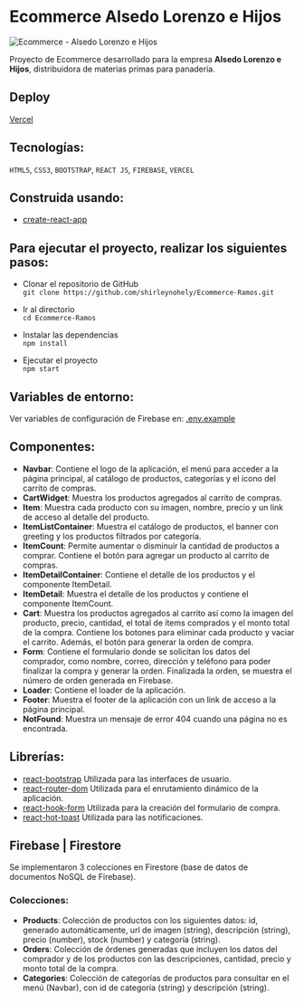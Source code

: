 # Ecommerce Alsedo Lorenzo e Hijos

![Ecommerce - Alsedo Lorenzo e Hijos](https://user-images.githubusercontent.com/62706631/177229400-0785ba0a-1b92-4559-90ce-10d9888ba56b.gif)

Proyecto de Ecommerce desarrollado para la empresa <b>Alsedo Lorenzo e Hijos</b>, distribuidora de materias primas para panadería.

## Deploy

[Vercel](https://ecommerce-ramos.vercel.app/)

## Tecnologías:
`HTML5`, `CSS3`, `BOOTSTRAP`, `REACT JS`, `FIREBASE`, `VERCEL`

## Construida usando:

- [create-react-app](https://create-react-app.dev/)

## Para ejecutar el proyecto, realizar los siguientes pasos:

- Clonar el repositorio de GitHub </br>
  ```git clone https://github.com/shirleynohely/Ecommerce-Ramos.git```
  
- Ir al directorio </br>
  ```cd Ecommerce-Ramos```
 
- Instalar las dependencias</br>
  ```npm install```

- Ejecutar el proyecto</br>
  ```npm start```

## Variables de entorno:

Ver variables de configuración de Firebase en: [.env.example](https://github.com/shirleynohely/Ecommerce-Ramos/blob/main/.env.example)



## Componentes: </br>

- **Navbar**: Contiene el logo de la aplicación, el menú para acceder a la página principal, al catálogo de productos, categorías y el ícono del carrito de compras.
- **CartWidget**: Muestra los productos agregados al carrito de compras.
- **Item**: Muestra cada producto con su imagen, nombre, precio y un link de acceso al detalle del producto.
- **ItemListContainer**: Muestra el catálogo de productos, el banner con greeting y los productos filtrados por categoría.
- **ItemCount**: Permite aumentar o disminuir la cantidad de productos a comprar. Contiene el botón para agregar un producto al carrito de compras.
- **ItemDetailContainer**: Contiene el detalle de los productos y el componente ItemDetail.
- **ItemDetail**: Muestra el detalle de los productos y contiene el componente ItemCount.
- **Cart**: Muestra los productos agregados al carrito así como la imagen del producto, precio, cantidad, el total de ítems comprados y el monto total de la compra. Contiene los botones para eliminar cada producto y vaciar el carrito. Además, el botón para generar la orden de compra.
- **Form**: Contiene el formulario donde se solicitan los datos del comprador, como nombre, correo, dirección y teléfono para poder finalizar la compra y generar la orden. Finalizada la orden, se muestra el número de orden generada en Firebase.
- **Loader**: Contiene el loader de la aplicación.
- **Footer**: Muestra el footer de la aplicación con un link de acceso a la página principal.
- **NotFound**: Muestra un mensaje de error 404 cuando una página no es encontrada.

## Librerías:

- [react-bootstrap](https://react-bootstrap.github.io/getting-started/introduction) Utilizada para las interfaces de usuario.
- [react-router-dom](https://v5.reactrouter.com/web/guides/quick-start) Utilizada para el enrutamiento dinámico de la aplicación.
- [react-hook-form](https://react-hook-form.com/) Utilizada para la creación del formulario de compra.
- [react-hot-toast](https://react-hot-toast.com/) Utilizada para las notificaciones.

## Firebase | Firestore

Se implementaron 3 colecciones en Firestore (base de datos de documentos NoSQL de Firebase).

### Colecciones:

- **Products**: Colección de productos con los siguientes datos: id, generado automáticamente, url de imagen (string), descripción (string), precio (number), stock (number) y categoría (string).
- **Orders**: Colección de órdenes generadas que incluyen los datos del comprador y de los productos con las descripciones, cantidad, precio y monto total de la compra.
- **Categories**: Colección de categorías de productos para consultar en el menú (Navbar), con id de categoría (string) y descripción (string).
